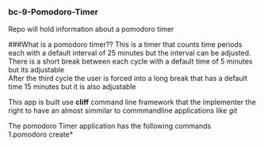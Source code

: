 ### bc-9-Pomodoro-Timer
Repo will hold information about a pomodoro timer

###What is a pomodoro timer??
This is a timer that counts time periods each with a default interval of 25 minutes but the interval can be adjusted.  
There is a short break between each cycle with a default time of 5 minutes but its adjustable  
After the third cycle the user is forced into a long break that has a default time 15 minutes but it is also adjustable  

This app is built use __cliff__ command line framework that the implementer the right to have an almost simmilar to commmandline applications like *git*  

The pomodoro Timer application has the following commands  
1.pomodoro create*<title> this creates a timer object with the *title* implemented as  
    `pomodoro create*Presentation2` 
2. pomodoro config_time*<hrs:min:sec> this command modifies the default duration time  
   `pomodoro config_time*1:34:20` the interval is 1 hr 34 minutes and 20 secs   
3. pomodoro config_shortbreak*<hrs:min:sec>  
   `pomodoro config_shortbreak*7:0` the shortbreak time is 7 minutes 0 seconds   
4. pomodoro config_longbreak*<hrs:min:sec>  
   `pomodoro config_longbreak*20:0` the longbreak time is 20 minutes 0 seconds  
5. pomodoro config_sound*<on/off> Command sets the sound to either ring or not  
    `pomodoro config_sound*on` set sound on  
6. pomodoro timer*<hrs:min:sec> command set time from which the timer should start counting default time is now  
   `pomodoro timer*1:30:0` command sets to start the timer to start in 1hr and 30min  
7. pomodoro start*<title> command pushes all the data of a created task to the database  
 `pomodoro start*Presentation2` presentation2 has been set active and timer is countinng or its waiting to start counting  
8. pomodoro pause*<title> command moves a task that is in status active to status pending which means its timer has been stopped temporarirly  
   `pomodoro pause*Presentation2` 
9. pomodoro stop*<title> task is moved at status finished. At this status a task is considered permanently stopped or its timer rang  
   `pomodoro stop*Presentation`
10. listitems This command list all the data in the database  
  `listitems`
11. listitems byday*<dd:mm:YYYY> This command Lists all task with the start time equal to the given parameter  
  `listitems byday*28:08:2016` check all the command with the start date as 28th August 2016  

